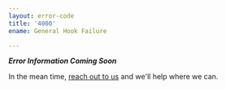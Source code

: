 ```yaml
---
layout: error-code
title: '4000'
ename: General Hook Failure

---
```


***Error Information Coming Soon***

In the mean time, [reach out to us](mailto:help@nanobox.io) and we'll help where we can.
